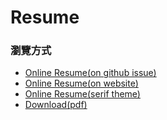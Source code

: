 # Resume


### 瀏覽方式

- [Online Resume(on github issue)](https://github.com/kjj6198/resume/issues/1)
- [Online Resume(on website)](https://kjj6198.github.io/resume)
- [Online Resume(serif theme)](https://kjj6198.github.io/resume/whity.html)
- [Download(pdf)](https://kjj6198.github.io/resume/resume-whity.pdf)
